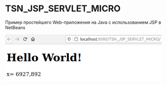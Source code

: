 # TSN_JSP_SERVLET_MICRO
Пример простейшего Web-приложения на Java с использованием JSP в NetBeans

![screenshot](screenshot.png)
